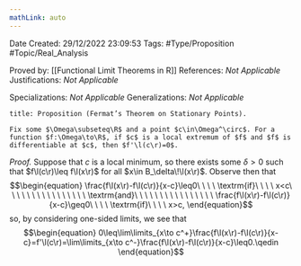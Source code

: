 ```yaml
---
mathLink: auto
---
```


<div class="topSpace"></div>

Date Created: 29/12/2022 23:09:53
Tags: #Type/Proposition #Topic/Real_Analysis

Proved by: [[Functional Limit Theorems in R]]
References: <i>Not Applicable</i>
Justifications: <i>Not Applicable</i>

Specializations: <i>Not Applicable</i>
Generalizations: <i>Not Applicable</i>

``` ad-Proposition
title: Proposition (Fermat’s Theorem on Stationary Points).

Fix some $\Omega\subseteq\R$ and a point $c\in\Omega^\circ$. For a function $f:\Omega\to\R$, if $c$ is a local extremum of $f$ and $f$ is differentiable at $c$, then $f'\l(c\r)=0$.

```

<i>Proof.</i> Suppose that $c$ is a local minimum, so there exists some $\delta>0$ such that $f\l(c\r)\leq f\l(x\r)$ for all $x\in B_\delta\!\l(x\r)$. Observe then that
$$\begin{equation}
    \frac{f\l(x\r)-f\l(c\r)}{x-c}\leq0\ \ \ \ \textrm{if}\ \ \ \ x<c\ \ \ \ \ \ \ \ \ \ \ \ \ \ \ \ \textrm{and}\ \ \ \ \ \ \ \ \ \ \ \ \ \ \ \ \frac{f\l(x\r)-f\l(c\r)}{x-c}\geq0\ \ \ \ \textrm{if}\ \ \ \ x>c,
\end{equation}$$
so, by considering one-sided limits, we see that
$$\begin{equation}
    0\leq\lim\limits_{x\to c^+}\frac{f\l(x\r)-f\l(c\r)}{x-c}=f'\l(c\r)=\lim\limits_{x\to c^-}\frac{f\l(x\r)-f\l(c\r)}{x-c}\leq0.\qedin
\end{equation}$$
